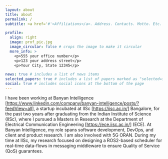 ```yaml
---
layout: about
title: about
permalink: /
subtitle: <a href='#'>Affiliations</a>. Address. Contacts. Motto. Etc.

profile:
  align: right
  image: prof_pic.jpg
  image_circular: false # crops the image to make it circular
  more_info: >
    <p>555 your office number</p>
    <p>123 your address street</p>
    <p>Your City, State 12345</p>

news: true # includes a list of news items
selected_papers: true # includes a list of papers marked as "selected={true}"
social: true # includes social icons at the bottom of the page
---
```


I have been working at Banyan Intelligence [https://www.linkedin.com/company/banyan-intelligence/posts/?feedView=all], a startup incubated at IISc [https://iisc.ac.in/] Bangalore, for the past two years after graduating from the Indian Institute of Science (IISc), where I pursued a Masters in Research at the Department of Electrical Communication Engineering [https://ece.iisc.ac.in/] (ECE). At Banyan Intelligence, my role spans software development, DevOps, and client and product research. I am also involved with 5G ORAN. During my time at IISc, my research focused on designing a ROS2-based scheduler for real-time data-flows in messaging middleware to ensure Quality of Service (QoS) guarantees.

